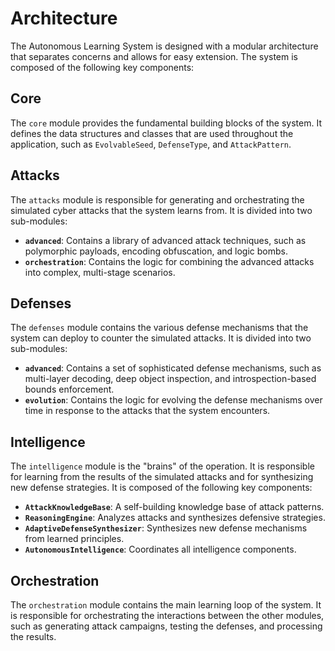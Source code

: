# Architecture

The Autonomous Learning System is designed with a modular architecture that separates concerns and allows for easy extension. The system is composed of the following key components:

## Core

The `core` module provides the fundamental building blocks of the system. It defines the data structures and classes that are used throughout the application, such as `EvolvableSeed`, `DefenseType`, and `AttackPattern`.

## Attacks

The `attacks` module is responsible for generating and orchestrating the simulated cyber attacks that the system learns from. It is divided into two sub-modules:

*   **`advanced`**: Contains a library of advanced attack techniques, such as polymorphic payloads, encoding obfuscation, and logic bombs.
*   **`orchestration`**: Contains the logic for combining the advanced attacks into complex, multi-stage scenarios.

## Defenses

The `defenses` module contains the various defense mechanisms that the system can deploy to counter the simulated attacks. It is divided into two sub-modules:

*   **`advanced`**: Contains a set of sophisticated defense mechanisms, such as multi-layer decoding, deep object inspection, and introspection-based bounds enforcement.
*   **`evolution`**: Contains the logic for evolving the defense mechanisms over time in response to the attacks that the system encounters.

## Intelligence

The `intelligence` module is the "brains" of the operation. It is responsible for learning from the results of the simulated attacks and for synthesizing new defense strategies. It is composed of the following key components:

*   **`AttackKnowledgeBase`**: A self-building knowledge base of attack patterns.
*   **`ReasoningEngine`**: Analyzes attacks and synthesizes defensive strategies.
*   **`AdaptiveDefenseSynthesizer`**: Synthesizes new defense mechanisms from learned principles.
*   **`AutonomousIntelligence`**: Coordinates all intelligence components.

## Orchestration

The `orchestration` module contains the main learning loop of the system. It is responsible for orchestrating the interactions between the other modules, such as generating attack campaigns, testing the defenses, and processing the results.
